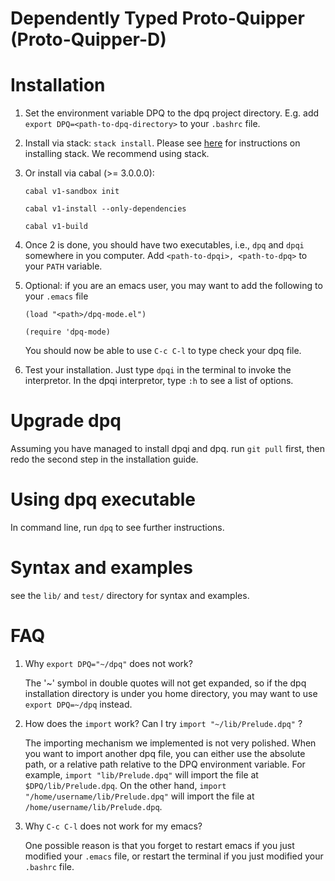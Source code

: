 # Dependently Typed Proto-Quipper (Proto-Quipper-D)




Installation
============


1. Set the environment variable DPQ to the dpq project directory.
E.g. add `export DPQ=<path-to-dpq-directory>` to your `.bashrc` file.


2. Install via stack: `stack install`. Please see [here](https://docs.haskellstack.org/en/stable/README/#how-to-install) for instructions on installing stack. We recommend using stack.   


2. Or install via cabal (>= 3.0.0.0):

   `cabal v1-sandbox init`

   `cabal v1-install --only-dependencies`

   `cabal v1-build`

3. Once 2 is done, you should have two executables, i.e., `dpq` and `dpqi` somewhere in
   you computer. Add `<path-to-dpqi>, <path-to-dpq>` to your `PATH` variable. 


4. Optional: if you are an emacs user, you may want to add the following to your `.emacs` file

   ```
   (load "<path>/dpq-mode.el")

   (require 'dpq-mode)
   ```
   You should now be able to use `C-c C-l` to type check your dpq file.

5. Test your installation. Just type `dpqi` in the terminal to invoke
   the interpretor. In the dpqi interpretor, type `:h` to see a list of options.  





Upgrade dpq
===========
Assuming you have managed to install dpqi and dpq. run `git pull` first, then redo the second
step in the installation guide.

Using dpq executable
===========
In command line, run `dpq` to see further instructions. 

Syntax and examples
=================
see the `lib/` and `test/` directory for syntax and examples.

FAQ
=========
1. Why `export DPQ="~/dpq"` does not work?

   The '\~' symbol in double quotes will not get expanded, so if the dpq installation
   directory is under you home directory, you may want to use `export DPQ=~/dpq` instead.

2. How does the `import` work? Can I try `import "~/lib/Prelude.dpq"` ?

   The importing mechanism we implemented is not very polished. When you want
   to import another dpq file, you can either use the absolute path, or
   a relative path relative to the DPQ environment variable. For example,
   `import "lib/Prelude.dpq"` will import the file at `$DPQ/lib/Prelude.dpq`.
   On the other hand, `import "/home/username/lib/Prelude.dpq"` will import the file at
   `/home/username/lib/Prelude.dpq`.

3. Why `C-c C-l` does not work for my emacs?

   One possible reason is that you forget to restart emacs if you just modified your
   `.emacs` file, or restart the terminal if you just modified your `.bashrc` file. 